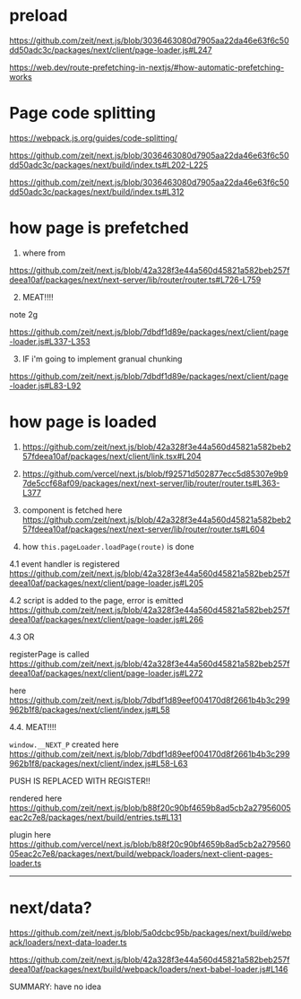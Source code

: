 # <Link> preload

https://github.com/zeit/next.js/blob/3036463080d7905aa22da46e63f6c50dd50adc3c/packages/next/client/page-loader.js#L247

https://web.dev/route-prefetching-in-nextjs/#how-automatic-prefetching-works

# Page code splitting

https://webpack.js.org/guides/code-splitting/

https://github.com/zeit/next.js/blob/3036463080d7905aa22da46e63f6c50dd50adc3c/packages/next/build/index.ts#L202-L225

https://github.com/zeit/next.js/blob/3036463080d7905aa22da46e63f6c50dd50adc3c/packages/next/build/index.ts#L312

# how page is prefetched

1. where from

https://github.com/zeit/next.js/blob/42a328f3e44a560d45821a582beb257fdeea10af/packages/next/next-server/lib/router/router.ts#L726-L759

2. MEAT!!!!

note 2g

https://github.com/zeit/next.js/blob/7dbdf1d89e/packages/next/client/page-loader.js#L337-L353

3. IF i'm going to implement granual chunking

https://github.com/zeit/next.js/blob/7dbdf1d89e/packages/next/client/page-loader.js#L83-L92

# how page is loaded

1. https://github.com/zeit/next.js/blob/42a328f3e44a560d45821a582beb257fdeea10af/packages/next/client/link.tsx#L204

2. https://github.com/vercel/next.js/blob/f92571d502877ecc5d85307e9b97de5ccf68af09/packages/next/next-server/lib/router/router.ts#L363-L377

3. component is fetched here https://github.com/zeit/next.js/blob/42a328f3e44a560d45821a582beb257fdeea10af/packages/next/next-server/lib/router/router.ts#L604

4. how `this.pageLoader.loadPage(route)` is done

4.1 event handler is registered https://github.com/zeit/next.js/blob/42a328f3e44a560d45821a582beb257fdeea10af/packages/next/client/page-loader.js#L205

4.2 script is added to the page, error is emitted https://github.com/zeit/next.js/blob/42a328f3e44a560d45821a582beb257fdeea10af/packages/next/client/page-loader.js#L266

4.3 OR

registerPage is called https://github.com/zeit/next.js/blob/42a328f3e44a560d45821a582beb257fdeea10af/packages/next/client/page-loader.js#L272

here https://github.com/zeit/next.js/blob/7dbdf1d89eef004170d8f2661b4b3c299962b1f8/packages/next/client/index.js#L58

4.4. MEAT!!!!

`window.__NEXT_P` created here https://github.com/zeit/next.js/blob/7dbdf1d89eef004170d8f2661b4b3c299962b1f8/packages/next/client/index.js#L58-L63

PUSH IS REPLACED WITH REGISTER!!

rendered here https://github.com/zeit/next.js/blob/b88f20c90bf4659b8ad5cb2a27956005eac2c7e8/packages/next/build/entries.ts#L131

plugin here https://github.com/vercel/next.js/blob/b88f20c90bf4659b8ad5cb2a27956005eac2c7e8/packages/next/build/webpack/loaders/next-client-pages-loader.ts


------------------

# next/data?

https://github.com/zeit/next.js/blob/5a0dcbc95b/packages/next/build/webpack/loaders/next-data-loader.ts

https://github.com/zeit/next.js/blob/42a328f3e44a560d45821a582beb257fdeea10af/packages/next/build/webpack/loaders/next-babel-loader.js#L146

SUMMARY: have no idea
